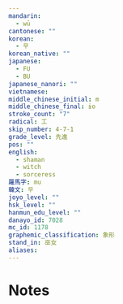 ```yaml
---
mandarin:
  - wū
cantonese: ""
korean:
  - 무
korean_native: ""
japanese:
  - FU
  - BU
japanese_nanori: ""
vietnamese:
middle_chinese_initial: m
middle_chinese_final: ɨo
stroke_count: "7"
radical: 工
skip_number: 4-7-1
grade_level: 先進
pos: ""
english:
  - shaman
  - witch
  - sorceress
羅馬字: mu
韓文: 무
joyo_level: ""
hsk_level: ""
hanmun_edu_level: ""
danayo_id: 7028
mc_id: 1178
graphemic_classification: 象形
stand_in: 巫女
aliases:
---
```


# Notes
